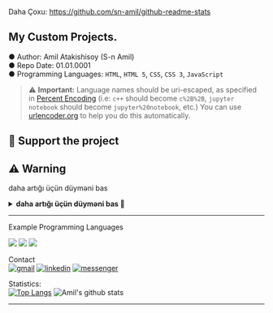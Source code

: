 Daha Çoxu: https://github.com/sn-amil/github-readme-stats

## My Custom Projects.

● Author: Amil Atakishisoy (S-n Amil)
<br>
● Repo Date: 01.01.0001
<br>
● Programming Languages: `HTML`, `HTML 5`, `CSS`, `CSS 3`, `JavaScript`

> :warning: **Important:**
> Language names should be uri-escaped, as specified in [Percent Encoding](https://en.wikipedia.org/wiki/Percent-encoding)
> (i.e: `c++` should become `c%2B%2B`, `jupyter notebook` should become `jupyter%20notebook`, etc.) You can use
> [urlencoder.org](https://www.urlencoder.org/) to help you do this automatically.


## :sparkling_heart: Support the project
## :warning: Warning

daha artığı üçün düyməni bas
<details>
 <summary><b> daha artığı üçün düyməni bas 🔨 </b></summary>

1. Go to [vercel.com](https://vercel.com/)
1. Click on `Log in`
   ![](https://files.catbox.moe/tct1wg.png)
1. Sign in with GitHub by pressing `Continue with GitHub`
   ![](https://files.catbox.moe/btd78j.jpeg)
1. Sign into GitHub and allow access to all repositories, if prompted
1. Fork this repo
1. Go back to your [Vercel dashboard](https://vercel.com/dashboard)
1. Select `Import Project`
   ![](https://files.catbox.moe/qckos0.png)
1. Select `Import Git Repository`
   ![](https://files.catbox.moe/pqub9q.png)
1. Select root and keep everything as is, just add your environment variable named PAT_1 (as shown), which will contain a personal access token (PAT), which you can easily create [here](https://github.com/settings/tokens/new) (leave everything as is, just name it something, it can be anything you want)
   ![](https://files.catbox.moe/0ez4g7.png)
1. Click deploy, and you're good to go. See your domains to use the API!

</details>

<hr> 
Example Programming Languages

![](https://img.shields.io/badge/HTML-239120?style=for-the-badge&logo=html5&logoColor=white)
![](https://img.shields.io/badge/CSS-239120?&style=for-the-badge&logo=css3&logoColor=white)
![](https://img.shields.io/badge/Java-ED8B00?style=for-the-badge&logo=java&logoColor=white)

Contact
<br>
[![gmail](https://img.shields.io/badge/Gmail-D14836?style=for-the-badge&logo=gmail&logoColor=white)][1]
[![linkedin](https://img.shields.io/badge/LinkedIn-0077B5?style=for-the-badge&logo=linkedin&logoColor=white)][2]
[![messenger](https://img.shields.io/badge/Messenger-00B2FF?style=for-the-badge&logo=messenger&logoColor=white)][3]


[1]: mailto:amilsn7@gmail.com
[2]: https://www.linkedin.com/in/sn-amil/
[3]: https://www.facebook.com/amilatakishisoy/

Statistics:
<br>
[![Top Langs](https://github-readme-stats.vercel.app/api/top-langs/?username=sn-amil&theme=radical&show_icons=true)](https://github.com/anuraghazra/github-readme-stats)
![Amil's github stats](https://github-readme-stats.vercel.app/api?username=sn-amil&theme=radical&show_icons=true)

<hr>
